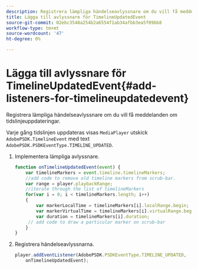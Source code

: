 ```yaml
---
description: Registrera lämpliga händelseavlyssnare om du vill få meddelanden om tidslinjeuppdateringar.
title: Lägga till avlyssnare för TimelineUpdatedEvent
source-git-commit: 02ebc3548a254b2a6554f1ab34afbb3ea5f09bb8
workflow-type: tm+mt
source-wordcount: '47'
ht-degree: 0%

---
```


# Lägga till avlyssnare för TimelineUpdatedEvent{#add-listeners-for-timelineupdatedevent}

Registrera lämpliga händelseavlyssnare om du vill få meddelanden om tidslinjeuppdateringar.

Varje gång tidslinjen uppdateras visas `MediaPlayer` utskick `AdobePSDK.TimelineEvent` med text `AdobePSDK.PSDKEventType.TIMELINE_UPDATED`.
1. Implementera lämpliga avlyssnare.

   ```js
   function onTimelineUpdatedEvent(event) { 
       var timelineMarkers = event.timeline.timelineMarkers; 
       //add code to remove old timeline markers from scrub-bar. 
       var range = player.playbackRange; 
       //iterate through the list of timelineMarkers 
       for(var i = 0; i < timelineMarkers.length; i++) 
       { 
           var markerLocalTime = timelineMarkers[i].localRange.begin; 
           var markerVirtualTime = timelineMarkers[i].virtualRange.begin; 
           var duration = timelineMarkers[i].duration; 
        // add code to draw a particular marker on scrub-bar 
       }      
   }
   ```

1. Registrera händelseavlyssnarna.

   ```js
   player.addEventListener(AdobePSDK.PSDKEventType.TIMELINE_UPDATED,  
       onTimelineUpdatedEvent);
   ```
